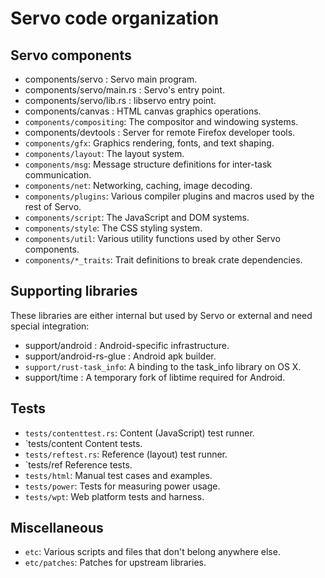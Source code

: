 # Servo code organization

## Servo components

*  components/servo : Servo main program.
*  components/servo/main.rs : Servo's entry point.
*  components/servo/lib.rs : libservo entry point.
*  components/canvas : HTML canvas graphics operations.
* `components/compositing`: The compositor and windowing systems.
*  components/devtools : Server for remote Firefox developer tools.
* `components/gfx`: Graphics rendering, fonts, and text shaping.
* `components/layout`: The layout system.
* `components/msg`: Message structure definitions for inter-task communication.
* `components/net`: Networking, caching, image decoding.
* `components/plugins`: Various compiler plugins and macros used by the rest of Servo.
* `components/script`: The JavaScript and DOM systems.
* `components/style`: The CSS styling system.
* `components/util`: Various utility functions used by other Servo components.
* `components/*_traits`: Trait definitions to break crate dependencies.

## Supporting libraries

These libraries are either internal but used by Servo or external and need
special integration:

*  support/android : Android-specific infrastructure.
*  support/android-rs-glue : Android apk builder.
* `support/rust-task_info`: A binding to the task_info library on OS X.
*  support/time : A temporary fork of libtime required for Android.

## Tests

* `tests/contenttest.rs`: Content (JavaScript) test runner.
* `tests/content Content tests.
* `tests/reftest.rs`: Reference (layout) test runner.
* `tests/ref Reference tests.
* `tests/html`: Manual test cases and examples.
* `tests/power`: Tests for measuring power usage.
* `tests/wpt`: Web platform tests and harness.

## Miscellaneous

* `etc`: Various scripts and files that don't belong anywhere else.
* `etc/patches`: Patches for upstream libraries.
